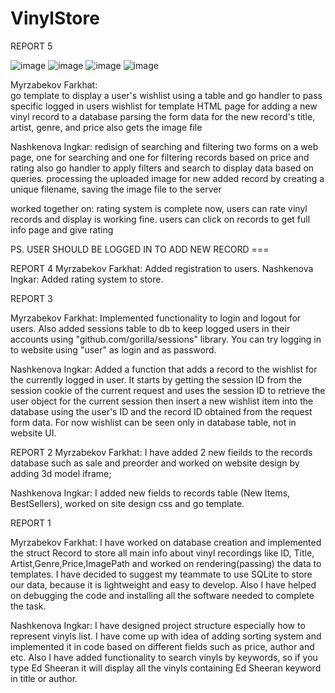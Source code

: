 # VinylStore
REPORT 5

![image](https://user-images.githubusercontent.com/91084290/224551630-227ed2d0-2ea4-47cf-b561-309d528b8b4b.png)
![image](https://user-images.githubusercontent.com/91084290/224551651-451c63ac-b127-4618-bd8e-575a628a89e1.png)
![image](https://user-images.githubusercontent.com/91084290/224551670-b8740a26-f074-4f3f-883b-72e0a2625774.png)
![image](https://user-images.githubusercontent.com/91084290/224551688-6c67ec38-9251-4916-83a9-b26ca5220bb1.png)


Myrzabekov Farkhat:  
go template to display a user's wishlist using a table and go handler to pass specific logged in users wishlist for template
HTML page for adding a new vinyl record to a database
parsing the form data for the new record's title, artist, genre, and price also gets the image file

Nashkenova Ingkar:
redisign of searching and filtering
two forms on a web page, one for searching and one for filtering records based on price and rating
also go handler to apply filters and search to display data based on queries.
processing the uploaded image for new added record by creating a unique filename, saving the image file to the server

worked together on:
rating system is complete now, users can rate vinyl records and display is working fine.
users can click on records to get full info page and give rating

PS. USER SHOULD BE LOGGED IN TO ADD NEW RECORD ===

REPORT 4
Myrzabekov Farkhat: Added registration to users. 
Nashkenova Ingkar: Added rating system to store.

REPORT 3

Myrzabekov Farkhat: Implemented functionality to login and logout for users. Also added sessions table to db to keep logged users in their accounts using "github.com/gorilla/sessions" library. 
You can try logging in to website using "user" as login and as password.

Nashkenova Ingkar: Added a function that adds a record to the wishlist for the currently logged in user. It starts by getting the session ID from the session cookie of the current request and uses the session ID to retrieve the user object for the current session then insert a new wishlist item into the database using the user's ID and the record ID obtained from the request form data. 
For now wishlist can be seen only in database table, not in website UI.


REPORT 2
Myrzabekov Farkhat: I have added 2 new fieilds to the records database such as sale and preorder and worked on website design by adding 3d model iframe;

Nashkenova Ingkar: I added new fields to records table (New Items, BestSellers), worked on site design css and go template.



REPORT 1

Myrzabekov Farkhat: I have worked on database creation and implemented the struct Record to store all main info 
about vinyl recordings like ID, Title, Artist,Genre,Price,ImagePath and worked on rendering(passing) the data to templates.
I have decided to suggest my teammate to use SQLite to store our data, because it is lightweight and easy to develop. 
Also I have helped on debugging the code and installing all the software needed to complete the task.

Nashkenova Ingkar: I have designed project structure especially how to represent vinyls list. I have come up with
idea of adding sorting system and implemented it in code based on different fields such as price, author and etc.
Also I have added functionality to search vinyls by keywords, so if you type Ed Sheeran it will display all the 
vinyls containing Ed Sheeran keyword in title or author. 

